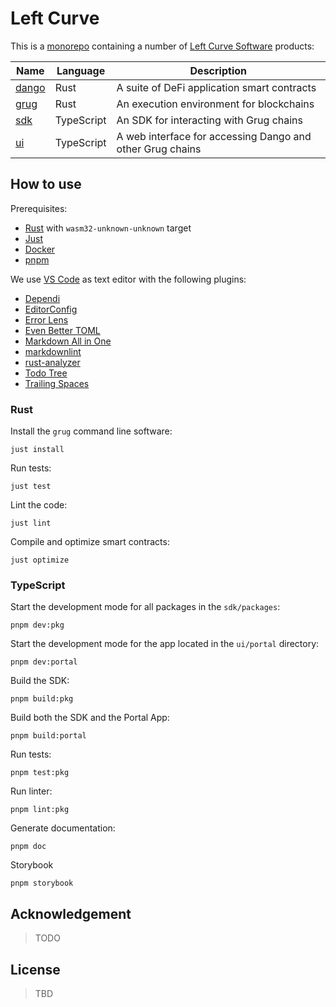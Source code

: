 # Left Curve

This is a [monorepo](https://en.wikipedia.org/wiki/Monorepo) containing a number of [Left Curve Software](https://x.com/leftCurveSoft) products:

| Name              | Language   | Description                                               |
| ----------------- | ---------- | --------------------------------------------------------- |
| [dango](./dango/) | Rust       | A suite of DeFi application smart contracts               |
| [grug](./grug/)   | Rust       | An execution environment for blockchains                  |
| [sdk](./sdk/)     | TypeScript | An SDK for interacting with Grug chains                   |
| [ui](./ui/)       | TypeScript | A web interface for accessing Dango and other Grug chains |

## How to use

Prerequisites:

- [Rust](https://rustup.rs/) with `wasm32-unknown-unknown` target
- [Just](https://just.systems/man/en/)
- [Docker](https://docs.docker.com/engine/install/)
- [pnpm](https://pnpm.io/)

We use [VS Code](https://code.visualstudio.com/) as text editor with the following plugins:

- [Dependi](https://marketplace.visualstudio.com/items?itemName=fill-labs.dependi)
- [EditorConfig](https://marketplace.visualstudio.com/items?itemName=EditorConfig.EditorConfig)
- [Error Lens](https://marketplace.visualstudio.com/items?itemName=usernamehw.errorlens)
- [Even Better TOML](https://marketplace.visualstudio.com/items?itemName=tamasfe.even-better-toml)
- [Markdown All in One](https://marketplace.visualstudio.com/items?itemName=yzhang.markdown-all-in-one)
- [markdownlint](https://marketplace.visualstudio.com/items?itemName=DavidAnson.vscode-markdownlint)
- [rust-analyzer](https://marketplace.visualstudio.com/items?itemName=rust-lang.rust-analyzer)
- [Todo Tree](https://marketplace.visualstudio.com/items?itemName=Gruntfuggly.todo-tree)
- [Trailing Spaces](https://marketplace.visualstudio.com/items?itemName=shardulm94.trailing-spaces)

### Rust

Install the `grug` command line software:

```shell
just install
```

Run tests:

```shell
just test
```

Lint the code:

```shell
just lint
```

Compile and optimize smart contracts:

```shell
just optimize
```

### TypeScript

Start the development mode for all packages in the `sdk/packages`:

```shell
pnpm dev:pkg
```

Start the development mode for the app located in the `ui/portal` directory:

```shell
pnpm dev:portal
```

Build the SDK:

```shell
pnpm build:pkg
```

Build both the SDK and the Portal App:

```shell
pnpm build:portal
```

Run tests:

```shell
pnpm test:pkg
```

Run linter:

```shell
pnpm lint:pkg
```

Generate documentation:

```shell
pnpm doc
```

Storybook
```shell
pnpm storybook
```

## Acknowledgement

> TODO

## License

> TBD
